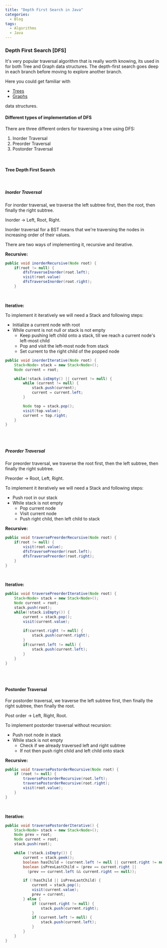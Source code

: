 ```yaml
---
title: "Depth First Search in Java"
categories:
  - Blog
tags:
  - Algorithms
  - Java
---
```


### Depth First Search \[DFS]

It's very popular traversal algorithm that is really worth knowing, its used in for both Tree and Graph data structures. 
The depth-first search goes deep in each branch before moving to explore another branch.

Here you could get familiar with 
* [Trees](https://matthewonsoftware.com/) 
* [Graphs](https://matthewonsoftware.com/blog/graphs) 

data structures.



#### Different types of implementation of DFS

There are three different orders for traversing a tree using DFS:

1. Inorder Traversal
2. Preorder Traversal
3. Postorder Traversal

<br>

#### Tree Depth First Search 

<br>

##### Inorder Traversal

For inorder traversal, we traverse the left subtree first, then the root, then finally the right subtree.

Inorder &#8594; Left, Root, Right.

Inorder traversal for a BST means that we're traversing the nodes in increasing order of their values.

There are two ways of implementing it, recursive and iterative.

**Recursive:**
```java
public void inorderRecursive(Node root) {
    if(root != null) {
        dfsTraverseInorder(root.left);
        visit(root.value)
        dfsTraverseInorder(root.right);
    }
```

<br>

**Iterative:**

To implement it iteratively we will need a Stack and following steps:

* Initialize a current node with root
* While current is not null or stack is not empty
  * Keep pushing left child onto a stack, till we reach a current node's left-most child
  * Pop and visit the left-most node from stack
  * Set current to the right child of the popped node


```java
public void inorderIterative(Node root) {
    Stack<Node> stack = new Stack<Node>();
    Node current = root;

    while(!stack.isEmpty() || current != null) {
        while (current != null) {
            stack.push(current);
            current = current.left;
        }

        Node top = stack.pop();
        visit(top.value);
        current = top.right;
    }
}
```

<br>
<br>

##### Preorder Traversal

For preorder traversal, we traverse the root first, then the left subtree, then finally the right subtree.

Preorder &#8594; Root, Left, Right.

To implement it iteratively we will need a Stack and following steps:

* Push root in our stack
* While stack is not empty
    * Pop current node
    * Visit current node
    * Push right child, then left child to stack

**Recursive:**
```java
public void traversePreorderRecursive(Node root) {
    if(root != null) {
        visit(root.value);
        dfsTraversePreorder(root.left);
        dfsTraversePreorder(root.right);
    }
}
```


<br>

**Iterative:**

```java
public void traversePreorderIterative(Node root) {
    Stack<Node> stack = new Stack<Node>();
    Node current = root;
    stack.push(root);
    while(!stack.isEmpty()) {
        current = stack.pop();
        visit(current.value);
        
        if(current.right != null) {
            stack.push(current.right);
        }    
        if(current.left != null) {
            stack.push(current.left);
        }
    }        
}
```


<br>
<br>

#### Postorder Traversal

For postorder traversal, we traverse the left subtree first, then finally the right subtree, then finally the root.

Post order &#8594; Left, Right, Root.

To implement postorder traversal without recursion:

* Push root node in stack
* While stack is not empty
    * Check if we already traversed left and right subtree
    * If not then push right child and left child onto stack

**Recursive:**
```java
public void traversePostorderRecursive(Node root) {
    if (root != null) {
        traversePostorderRecursive(root.left);
        traversePostorderRecursive(root.right);
        visit(root.value);
    }
}
```


<br>

**Iterative:**

```java
public void traversePostorderIterative() {
    Stack<Node> stack = new Stack<Node>();
    Node prev = root;
    Node current = root;
    stack.push(root);

    while (!stack.isEmpty()) {
        current = stack.peek();
        boolean hasChild = (current.left != null || current.right != null);
        boolean isPrevLastChild = (prev == current.right || 
          (prev == current.left && current.right == null));

        if (!hasChild || isPrevLastChild) {
            current = stack.pop();
            visit(current.value);
            prev = current;
        } else {
            if (current.right != null) {
                stack.push(current.right);
            }
            if (current.left != null) {
                stack.push(current.left);
            }
        }
    }   
}
```
